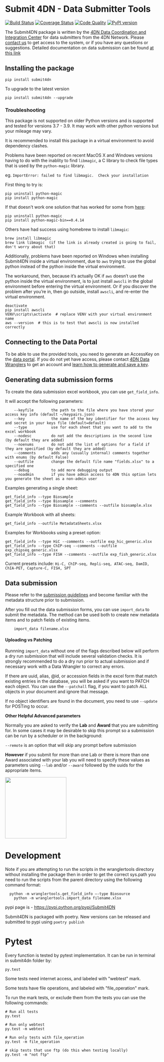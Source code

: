 
# Submit 4DN - Data Submitter Tools

[![Build Status](https://travis-ci.org/4dn-dcic/Submit4DN.svg?branch=master)](https://travis-ci.org/4dn-dcic/Submit4DN)
[![Coverage Status](https://coveralls.io/repos/github/4dn-dcic/Submit4DN/badge.svg?branch=master)](https://coveralls.io/github/4dn-dcic/Submit4DN?branch=master)
[![Code Quality](https://api.codacy.com/project/badge/Grade/a4d521b4dd9c49058304606714528538)](https://www.codacy.com/app/jeremy_7/Submit4DN)
[![PyPI version](https://badge.fury.io/py/Submit4DN.svg)](https://badge.fury.io/py/Submit4DN)

The Submit4DN package is written by the [4DN Data Coordination and Integration Center](http://dcic.4dnucleome.org/) for data submitters from the 4DN Network. Please [contact us](mailto:support@4dnucleome.org) to get access to the system, or if you have any questions or suggestions.  Detailed documentation on data submission can be found [at this link](https://data.4dnucleome.org/help/submitter-guide/getting-started-with-submissions)

## Installing the package

```
pip install submit4dn
```

To upgrade to the latest version

```
pip install submit4dn --upgrade
```

### Troubleshooting

This package is not supported on older Python versions and is supported and tested for versions 3.7 - 3.9.  It may work with other python versions but your mileage may vary.

It is recommended to install this package in a virtual environment to avoid dependency clashes.

Problems have been reported on recent MacOS X and Windows versions having to do with the inablity to find `libmagic`,
a C library to check file types that is used by the `python-magic` library.

eg. `ImportError: failed to find libmagic.  Check your installation`

First thing to try is:

```
pip uninstall python-magic
pip install python-magic
```

If that doesn't work one solution that has worked for some from [here](https://github.com/Yelp/elastalert/issues/1927):

```
pip uninstall python-magic
pip install python-magic-bin==0.4.14
```

Others have had success using homebrew to install `libmagic`:

```
brew install libmagic
brew link libmagic  (if the link is already created is going to fail, don't worry about that)
```

Additionally, problems have been reported on Windows when installing Submit4DN
inside a virtual environment, due to `aws` trying to use the global python instead
of the python inside the virtual environment.

The workaround, then, because it’s actually OK if `aws` doesn’t use the python
inside the virtual environment, is to just install `awscli` in the global
environment before entering the virtual environment. Or if you discover the
problem after you’re in, then go outside, install `awscli`, and re-enter the
virtual environment.

```
deactivate
pip install awscli
VENV\scripts\activate  # replace VENV with your virtual environment name
aws --version  # this is to test that awscli is now installed correctly
```


## Connecting to the Data Portal
To be able to use the provided tools, you need to generate an AccessKey on the [data portal](https://data.4dnucleome.org/).
If you do not yet have access, please contact [4DN Data Wranglers](mailto:support@4dnucleome.org)
to get an account and [learn how to generate and save a key](https://data.4dnucleome.org/help/submitter-guide/getting-started-with-submissions#getting-connection-keys-for-the-4dn-dcic-servers).

## Generating data submission forms
To create the data submission excel workbook, you can use `get_field_info`.

It will accept the following parameters:
~~~~
    --keyfile        the path to the file where you have stored your access key info (default ~/keypairs.json)
    --key            the name of the key identifier for the access key and secret in your keys file (default=default)
    --type           use for each sheet that you want to add to the excel workbook
    --nodesc         do not add the descriptions in the second line (by default they are added)
    --noenums        do not add the list of options for a field if they are specified (by default they are added)
    --comments       adds any (usually internal) comments together with enums (by default False)
    --outfile        change the default file name "fields.xlsx" to a specified one
    --debug          to add more debugging output
    --noadmin        if you have admin access to 4DN this option lets you generate the sheet as a non-admin user
~~~~

Examples generating a single sheet:
~~~~
get_field_info --type Biosample
get_field_info --type Biosample --comments
get_field_info --type Biosample --comments --outfile biosample.xlsx
~~~~

Example Workbook with all sheets:
~~~~
get_field_info --outfile MetadataSheets.xlsx
~~~~

Examples for Workbooks using a preset option:
~~~~
get_field_info --type HiC --comments --outfile exp_hic_generic.xlsx
get_field_info --type ChIP-seq --comments --outfile exp_chipseq_generic.xlsx
get_field_info --type FISH --comments --outfile exp_fish_generic.xlsx
~~~~

Current presets include: `Hi-C, ChIP-seq, Repli-seq, ATAC-seq, DamID, ChIA-PET, Capture-C, FISH, SPT`

## Data submission

Please refer to the [submission guidelines](https://data.4dnucleome.org/help/submitter-guide) and become familiar with the metadata structure prior to submission.

After you fill out the data submission forms, you can use `import_data` to submit the metadata. The method can be used both to create new metadata items and to patch fields of existing items.
~~~~
	import_data filename.xlsx
~~~~

#### Uploading vs Patching

Runnning `import_data` without one of the flags described below will perform a dry run submission that will include several validation checks.
It is strongly recommended to do a dry run prior to actual submission and if necessary work with a Data Wrangler to correct any errors.

If there are uuid, alias, @id, or accession fields in the excel form that match existing entries in the database, you will be asked if you want to PATCH each object.
You can use the `--patchall` flag, if you want to patch ALL objects in your document and ignore that message.

If no object identifiers are found in the document, you need to use `--update` for POSTing to occur.

**Other Helpful Advanced parameters**

Normally you are asked to verify the **Lab** and **Award** that you are submitting for.  In some cases it may be desirable to skip this prompt so a submission
can be run by a scheduler or in the background:

`--remote` is an option that will skip any prompt before submission

**However** if you submit for more than one Lab or there is more than one Award associated with your lab you will need to specify these values
as parameters using `--lab` and/or `--award` followed by the uuids for the appropriate items.

<img src="https://media.giphy.com/media/l0HlN5Y28D9MzzcRy/giphy.gif" width="200" height="200" />


# Development
Note if you are attempting to run the scripts in the wranglertools directory without installing the package then in order to get the correct sys.path you need to run the scripts from the parent directory using the following command format:

```
  python -m wranglertools.get_field_info —-type Biosource
	python -m wranglertools.import_data filename.xlsx
```

pypi page is - https://pypi.python.org/pypi/Submit4DN

Submit4DN is packaged with poetry.  New versions can be released and submitted to pypi using `poetry publish`

# Pytest
Every function is tested by pytest implementation. It can be run in terminal in submit4dn folder by:

    py.test

Some tests need internet access, and labeled with "webtest" mark.

Some tests have file operations, and labeled with "file_operation" mark.

To run the mark tests, or exclude them from the tests you can use the following commands:

    # Run all tests
    py.test

    # Run only webtest
    py.test -m webtest

    # Run only tests with file_operation
    py.test -m file_operation

    # skip tests that use ftp (do this when testing locally)
    py.test -m "not ftp"
